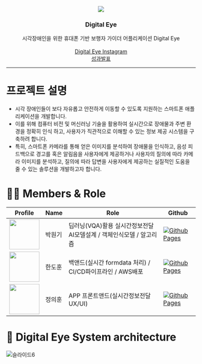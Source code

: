 
<p align="center">
  <img src="https://github.com/user-attachments/assets/2106e695-1e0a-4c3e-baa2-b0979411580c">
</p>

<h3 align="center">Digital Eye</h3>

  <p align="center">
    시각장애인을 위한 휴대폰 기반 보행자 가이더 어플리케이션 Digital Eye
    <br />
    <br />
    <a href="https://www.instagram.com/digitaleye___">Digital Eye Instagram</a>
    <br />
    <a href="https://ace.ajou.ac.kr/ace/paran/conference.do?mode=view&articleNo=328012&article.offset=24&articleLimit=12#!/list">성과발표</a>
  </p>

---
# 프로젝트 설명
- 시각 장애인들이 보다 자유롭고 안전하게 이동할 수 있도록 지원하는 스마트폰 애플리케이션을 개발합니다.
- 이를 위해 컴퓨터 비전 및 머신러닝 기술을 활용하여 실시간으로 장애물과 주변 환경을 정확히 인식 하고, 사용자가 직관적으로 이해할 수 있는 정보 제공 시스템을 구축하려 합니다.
- 특히, 스마트폰 카메라를 통해 얻은 이미지를 분석하여 장애물을 인식하고, 음성 피드백으로 경고를 혹은 알림음을 사용자에게 제공하거나 사용자의 질의에 따라 카메라 이미지를 분석하고, 질의에 따라 답변을 사용자에게 제공하는 실질적인 도움을 줄 수 있는 솔루션을 개발하고자 합니다.


# 👨‍🦲 Members & Role
| **Profile**                                                                                  | **Name** | **Role**                           | **Github**                                                                                                                                           |
|----------------------------------------------------------------------------------------------|----------|------------------------------------|------------------------------------------------------------------------------------------------------------------------------------------------------|
| <img src='https://avatars.githubusercontent.com/u/86551201?v=4' height=80 width=80px></img> | 박원기      | 딥러닝(VQA)활용 실시간정보전달 AI모델설계 / 객체인식모델 / 알고리즘               | [![Github Pages](https://img.shields.io/badge/github%20-121013?style=for-the-badge&logo=github&logoColor=white)](https://github.com/kalelpark) |
| <img src='https://avatars.githubusercontent.com/u/133339497?v=4' height=80 width=80px></img> | 한도훈      | 백앤드(실시간 formdata 처리) / CI/CD파이프라인 / AWS배포 | [![Github Pages](https://img.shields.io/badge/github%20-121013?style=for-the-badge&logo=github&logoColor=white)](https://github.com/gnsehs)     |
| <img src='https://avatars.githubusercontent.com/u/154497475?v=4' height=80 width=80px></img> | 정의훈      | APP 프론트앤드(실시간정보전달 UX/UI)       | [![Github Pages](https://img.shields.io/badge/github%20-121013?style=for-the-badge&logo=github&logoColor=white)](https://github.com/defhoon)    |



# 🔨 Digital Eye System architecture
![슬라이드6](https://github.com/user-attachments/assets/ae50c11f-81f6-45d0-bb68-ee38c3766556)

